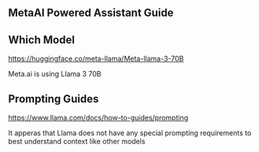 ## MetaAI Powered Assistant Guide

## Which Model
https://huggingface.co/meta-llama/Meta-llama-3-70B

Meta.ai is using Llama 3 70B


## Prompting Guides
https://www.llama.com/docs/how-to-guides/prompting

It apperas that Llama does not have any special prompting requirements to best understand context like other models